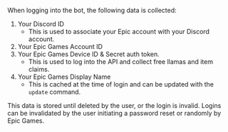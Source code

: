 When logging into the bot, the following data is collected:
1. Your Discord ID
	- This is used to associate your Epic account with your Discord account.
2. Your Epic Games Account ID
3. Your Epic Games Device ID & Secret auth token.
	- This is used to log into the API and collect free llamas and item claims.
4. Your Epic Games Display Name
	- This is cached at the time of login and can be updated with the `update` command.
	
This data is stored until deleted by the user, or the login is invalid. Logins can be invalidated by the user initiating a password reset or randomly by Epic Games.